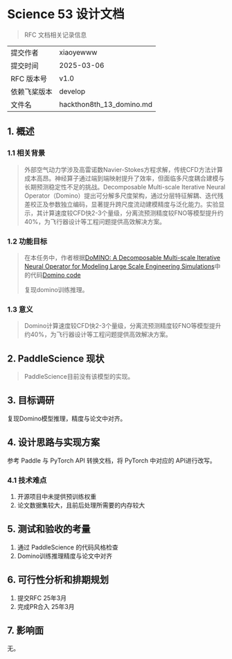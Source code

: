 # Science 53 设计文档 

> RFC 文档相关记录信息

|              |                    |
| ------------ | -----------------  |
| 提交作者      |xiaoyewww             |
| 提交时间      |2025-03-06          |
| RFC 版本号    | v1.0               |
| 依赖飞桨版本  | develop            |
| 文件名        |hackthon8th_13_domino.md   |

## 1. 概述

### 1.1 相关背景

> 外部空气动力学涉及高雷诺数Navier-Stokes方程求解，传统CFD方法计算成本高昂。神经算子通过端到端映射提升了效率，但面临多尺度耦合建模与长期预测稳定性不足的挑战。Decomposable Multi-scale Iterative Neural Operator（Domino）提出可分解多尺度架构，通过分层特征解耦、迭代残差校正及参数独立编码，显著提升跨尺度流动建模精度与泛化能力。实验显示，其计算速度较CFD快2-3个量级，分离流预测精度较FNO等模型提升约40%，为飞行器设计等工程问题提供高效解决方案。

### 1.2 功能目标

> 在本任务中，作者根据[DoMINO: A Decomposable Multi-scale Iterative Neural Operator for Modeling Large Scale Engineering Simulations](https://arxiv.org/abs/2501.13350)中的代码[Domino code](https://github.com/NVIDIA/modulus/tree/main/examples/cfd/external_aerodynamics/domino)
>
> 复现domino训练推理。

### 1.3 意义

> Domino计算速度较CFD快2-3个量级，分离流预测精度较FNO等模型提升约40%，为飞行器设计等工程问题提供高效解决方案。

## 2. PaddleScience 现状

> PaddleScience目前没有该模型的实现。

## 3. 目标调研

复现Domino模型推理，精度与论文中对齐。

## 4. 设计思路与实现方案

参考 Paddle 与 PyTorch API 转换文档，将 PyTorch 中对应的 API进行改写。 

### 4.1 技术难点

1. 开源项目中未提供预训练权重
2. 论文数据集较大，且前后处理所需要的内存较大

## 5. 测试和验收的考量

1. 通过 PaddleScience 的代码风格检查
2. Domino训练推理精度与论文中对齐

## 6. 可行性分析和排期规划

1. 提交RFC 25年3月
2. 完成PR合入 25年3月

## 7. 影响面

无。